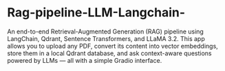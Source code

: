 # Rag-pipeline-LLM-Langchain-
An end-to-end Retrieval-Augmented Generation (RAG) pipeline using LangChain, Qdrant, Sentence Transformers, and LLaMA 3.2. This app allows you to upload any PDF, convert its content into vector embeddings, store them in a local Qdrant database, and ask context-aware questions powered by LLMs — all with a simple Gradio interface.
